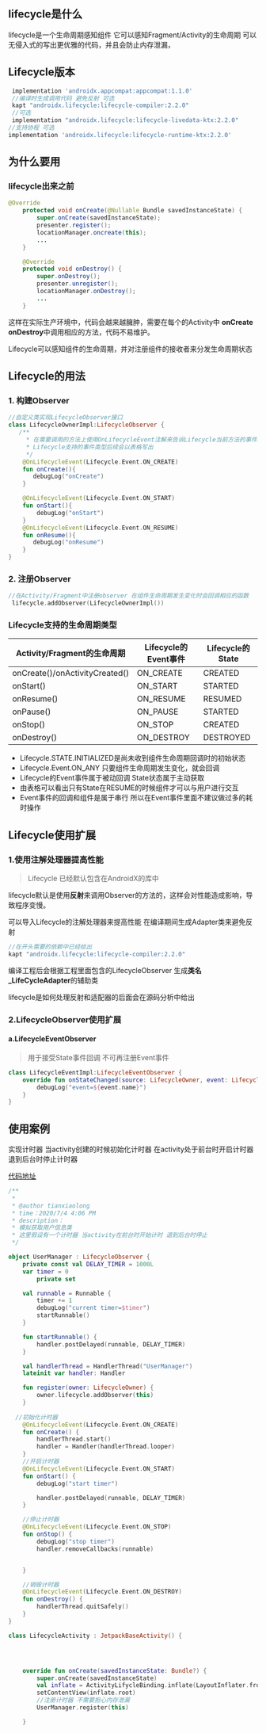 ## lifecycle是什么

 lifecycle是一个生命周期感知组件 它可以感知Fragment/Activity的生命周期 可以无侵入式的写出更优雅的代码，并且会防止内存泄漏，

## Lifecycle版本

```groovy
 implementation 'androidx.appcompat:appcompat:1.1.0'
 //编译时生成调用代码 避免反射 可选
 kapt "androidx.lifecycle:lifecycle-compiler:2.2.0"
 //可选
 implementation "androidx.lifecycle:lifecycle-livedata-ktx:2.2.0"
//支持协程 可选
implementation 'androidx.lifecycle:lifecycle-runtime-ktx:2.2.0'
```



## 为什么要用

### lifecycle出来之前

```java
@Override
	protected void onCreate(@Nullable Bundle savedInstanceState) {
		super.onCreate(savedInstanceState);
		presenter.register();
		locationManager.oncreate(this);
		...
	}

	@Override
	protected void onDestroy() {
		super.onDestroy();
		presenter.unregister();
		locationManager.onDestroy();
		...
	}
```



这样在实际生产环境中，代码会越来越臃肿，需要在每个的Activity中 **onCreate onDestroy**中调用相应的方法，代码不易维护。

Lifecycle可以感知组件的生命周期，并对注册组件的接收者来分发生命周期状态

## Lifecycle的用法

### 1. 构建Observer

```kotlin
//自定义类实现LifecycleObserver接口
class LifecycleOwnerImpl:LifecycleObserver {
   /**
	 * 在需要调用的方法上使用OnLifecycleEvent注解来告诉Lifecycle当前方法的事件类型
	 * Lifecycle支持的事件类型后续会以表格写出
	 */
    @OnLifecycleEvent(Lifecycle.Event.ON_CREATE)
    fun onCreate(){
       debugLog("onCreate")
    }

    @OnLifecycleEvent(Lifecycle.Event.ON_START)
    fun onStart(){
        debugLog("onStart")
    }
    @OnLifecycleEvent(Lifecycle.Event.ON_RESUME)
    fun onResume(){
       debugLog("onResume")
    }
}
```

### 2. 注册Observer

```kotlin
//在Activity/Fragment中注册observer 在组件生命周期发生变化时会回调相应的函数
 lifecycle.addObserver(LifecycleOwnerImpl())
```



### Lifecycle支持的生命周期类型

| Activity/Fragment的生命周期    | Lifecycle的Event事件 | Lifecycle的State |
| ------------------------------ | -------------------- | ---------------- |
| onCreate()/onActivityCreated() | ON_CREATE            | CREATED          |
| onStart()                      | ON_START             | STARTED          |
| onResume()                     | ON_RESUME            | RESUMED          |
| onPause()                      | ON_PAUSE             | STARTED          |
| onStop()                       | ON_STOP              | CREATED          |
| onDestroy()                    | ON_DESTROY           | DESTROYED        |

- Lifecycle.STATE.INITIALIZED是尚未收到组件生命周期回调时的初始状态
- Lifecycle.Event.ON_ANY 只要组件生命周期发生变化，就会回调
- Lifecycle的Event事件属于被动回调 State状态属于主动获取
- 由表格可以看出只有State在RESUME的时候组件才可以与用户进行交互
- Event事件的回调和组件是属于串行 所以在Event事件里面不建议做过多的耗时操作

## Lifecycle使用扩展

### 1.使用注解处理器提高性能

> Lifecycle 已经默认包含在AndroidX的库中

lifecycle默认是使用**反射**来调用Observer的方法的，这样会对性能造成影响，导致程序变慢。

可以导入Lifecycle的注解处理器来提高性能 在编译期间生成Adapter类来避免反射

```groovy
//在开头需要的依赖中已经给出
kapt "androidx.lifecycle:lifecycle-compiler:2.2.0"
```

编译工程后会根据工程里面包含的LifecycleObserver 生成**类名\_LifeCycleAdapter**的辅助类

lifecycle是如何处理反射和适配器的后面会在源码分析中给出

###  2.LifecycleObserver使用扩展

#### a.LifecycleEventObserver 

> 用于接受State事件回调 不可再注册Event事件

```kotlin
class LifecycleEventImpl:LifecycleEventObserver {
    override fun onStateChanged(source: LifecycleOwner, event: Lifecycle.Event) {
        debugLog("event=${event.name}")
    }
}
```

## 使用案例

实现计时器 当activity创建的时候初始化计时器 在activity处于前台时开启计时器 退到后台时停止计时器

[代码地址](https://gitee.com/AndroidGrowthNote/KnowledgeNote/tree/2020/q3/1/tianxiaolong/tianxiaolong/sample/WanAndroid)

```kotlin
/**
 *
 * @author tianxiaolong
 * time：2020/7/4 4:06 PM
 * description：
 * 模拟获取用户信息类
 * 这里假设有一个计时器 当activity在前台时开始计时 退到后台时停止
 */

object UserManager : LifecycleObserver {
    private const val DELAY_TIMER = 1000L
    var timer = 0
        private set

    val runnable = Runnable {
        timer += 1
        debugLog("current timer=$timer")
        startRunnable()
    }

    fun startRunnable() {
        handler.postDelayed(runnable, DELAY_TIMER)
    }

    val handlerThread = HandlerThread("UserManager")
    lateinit var handler: Handler

    fun register(owner: LifecycleOwner) {
        owner.lifecycle.addObserver(this)
    }
    
  //初始化计时器
    @OnLifecycleEvent(Lifecycle.Event.ON_CREATE)
    fun onCreate() {
        handlerThread.start()
        handler = Handler(handlerThread.looper)
    }
    //开启计时器
    @OnLifecycleEvent(Lifecycle.Event.ON_START)
    fun onStart() {
        debugLog("start timer")

        handler.postDelayed(runnable, DELAY_TIMER)
    }

    //停止计时器  
    @OnLifecycleEvent(Lifecycle.Event.ON_STOP)
    fun onStop() {
        debugLog("stop timer")
        handler.removeCallbacks(runnable)


    }

    //销毁计时器
    @OnLifecycleEvent(Lifecycle.Event.ON_DESTROY)
    fun onDestroy() {
        handlerThread.quitSafely()
    }
}

class LifecycleActivity : JetpackBaseActivity() {




    override fun onCreate(savedInstanceState: Bundle?) {
        super.onCreate(savedInstanceState)
        val inflate = ActivityLifycleBinding.inflate(LayoutInflater.from(this))
        setContentView(inflate.root)
        //注册计时器 不需要担心内存泄漏
        UserManager.register(this)

    }
```

